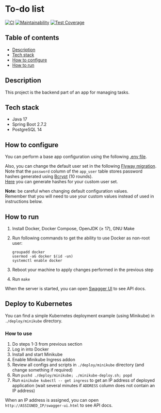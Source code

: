 # To-do list

[![CI](https://github.com/hu553in/to-do-list/actions/workflows/ci.yml/badge.svg)](https://github.com/hu553in/to-do-list/actions/workflows/ci.yml)
[![Maintainability](https://api.codeclimate.com/v1/badges/f48e2fa500475ffcaef6/maintainability)](https://codeclimate.com/github/hu553in/to-do-list/maintainability)
[![Test Coverage](https://api.codeclimate.com/v1/badges/f48e2fa500475ffcaef6/test_coverage)](https://codeclimate.com/github/hu553in/to-do-list/test_coverage)

## Table of contents

* [Description](#description)
* [Tech stack](#tech-stack)
* [How to configure](#how-to-configure)
* [How to run](#how-to-run)

## Description

This project is the backend part of an app for managing tasks.

## Tech stack

* Java 17
* Spring Boot 2.7.2
* PostgreSQL 14

## How to configure

You can perform a base app configuration using the following [.env file](./.env).

Also, you can change the default user set in the following
[Flyway migration](./src/main/resources/db/migration/repeatable/R__create_users.sql).\
Note that the `password` column of the `app_user` table stores password hashes generated using
[Bcrypt](https://en.wikipedia.org/wiki/Bcrypt) (10 rounds).\
[Here](https://www.browserling.com/tools/bcrypt) you can generate hashes for your custom user set.

**Note:** be careful when changing default configuration values.\
Remember that you will need to use your custom values instead of used in instructions below.

## How to run

1. Install Docker, Docker Compose, OpenJDK (≥ 17), GNU Make
2. Run following commands to get the ability to use Docker as non-root user:

    ```
    groupadd docker
    usermod -aG docker $(id -un)
    systemctl enable docker
    ```

3. Reboot your machine to apply changes performed in the previous step
4. Run `make`

When the server is started, you can open [Swagger UI](http://localhost:8080/swagger-ui.html) to see API docs.

## Deploy to Kubernetes

You can find a simple Kubernetes deployment example (using Minikube) in `./deploy/minikube` directory.

### How to use

1. Do steps 1-3 from previous section
2. Log in into Docker
3. Install and start Minikube
4. Enable Minikube Ingress addon
5. Review all configs and scripts in `./deploy/minikube` directory (and change something if required)
6. Run `pushd ./deploy/minikube; ./minikube-deploy.sh; popd`
7. Run `minikube kubectl -- get ingress` to get an IP address of deployed application
   (wait several minutes if `ADDRESS` column does not contain an IP address)

When an IP address is assigned, you can open `http://ASSIGNED_IP/swagger-ui.html` to see API docs.
